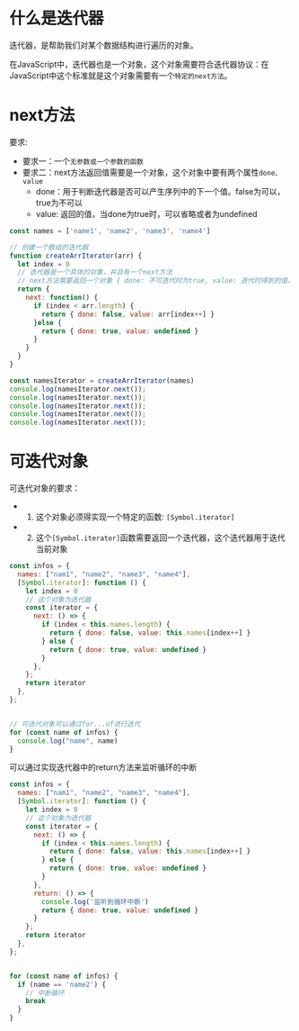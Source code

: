 # 什么是迭代器
迭代器，是帮助我们对某个数据结构进行遍历的对象。

在JavaScript中，迭代器也是一个对象，这个对象需要符合迭代器协议：在JavaScript中这个标准就是这个对象需要有一个`特定的next方法`。

# next方法
要求: 
+ 要求一：一个`无参数或一个参数的函数`
+ 要求二：next方法返回值需要是一个对象，这个对象中要有两个属性`done、value`
  * done：用于判断迭代器是否可以产生序列中的下一个值。false为可以，true为不可以
  * value: 返回的值，当done为true时，可以省略或者为undefined

```JavaScript
const names = ['name1', 'name2', 'name3', 'name4']

// 创建一个数组的迭代器
function createArrIterator(arr) {
  let index = 0
  // 迭代器是一个具体的对象，并且有一个next方法
  // next方法需要返回一个对象 { done: 不可迭代时为true, value: 迭代时得到的值，done为true时可以为空，也可以为undefined }
  return {
    next: function() {
      if (index < arr.length) {
        return { done: false, value: arr[index++] }
      }else {
        return { done: true, value: undefined }
      }
    }
  }
}

const namesIterator = createArrIterator(names)
console.log(namesIterator.next());
console.log(namesIterator.next());
console.log(namesIterator.next());
console.log(namesIterator.next());
console.log(namesIterator.next());
```


# 可迭代对象
可迭代对象的要求：
+ 1. 这个对象必须得实现一个特定的函数: `[Symbol.iterator]`
+ 2. 这个`[Symbol.iterator]`函数需要返回一个迭代器，这个迭代器用于迭代当前对象

```JavaScript
const infos = {
  names: ["nam1", "name2", "name3", "name4"],
  [Symbol.iterator]: function () {
    let index = 0
    // 这个对象为迭代器
    const iterator = { 
      next: () => {
        if (index < this.names.length) {
          return { done: false, value: this.names[index++] }
        } else {
          return { done: true, value: undefined }
        }
      },
    };
    return iterator
  },
};


// 可迭代对象可以通过for...of进行迭代
for (const name of infos) {
  console.log("name", name)
}
```

可以通过实现迭代器中的return方法来监听循环的中断
```JavaScript
const infos = {
  names: ["nam1", "name2", "name3", "name4"],
  [Symbol.iterator]: function () {
    let index = 0
    // 这个对象为迭代器
    const iterator = { 
      next: () => {
        if (index < this.names.length) {
          return { done: false, value: this.names[index++] }
        } else {
          return { done: true, value: undefined }
        }
      },
      return: () => {
        console.log('监听到循环中断')
        return { done: true, value: undefined }
      }
    };
    return iterator
  },
};


for (const name of infos) {
  if (name == 'name2') {
    // 中断循环
    break
  }
}
```